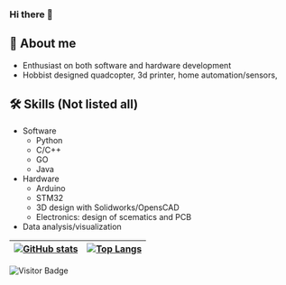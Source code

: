 ### Hi there 👋

<!--
**arcayi/arcayi** is a ✨ _special_ ✨ repository because its `README.md` (this file) appears on your GitHub profile.

Here are some ideas to get you started:

- 🔭 I’m currently working on ...
- 🌱 I’m currently learning ...
- 👯 I’m looking to collaborate on ...
- 🤔 I’m looking for help with ...
- 💬 Ask me about ...
- 📫 How to reach me: ...
- 😄 Pronouns: ...
- ⚡ Fun fact: ...
-->
## :book: About me
- Enthusiast on both software and hardware development
- Hobbist designed quadcopter, 3d printer, home automation/sensors, 

## :hammer_and_wrench: Skills (Not listed all)
- Software
  - Python
  - C/C++
  - GO
  - Java
- Hardware
  - Arduino
  - STM32
  - 3D design with Solidworks/OpensCAD
  - Electronics: design of scematics and PCB
- Data analysis/visualization

|[![GitHub stats](https://arcayi.vercel.app/api?username=arcayi&count_private=true&show_icons=true&include_all_commits=true&theme=radical)](https://github.com/arcayi/github-readme-stats)|[![Top Langs](https://arcayi.vercel.app/api/top-langs/?username=arcayi&layout=compact)](https://github.com/arcayi/github-readme-stats)|
|  ----  | ----  |

![Visitor Badge](https://visitor-badge.laobi.icu/badge?page_id=arcayi.arcayi)
